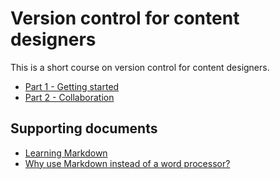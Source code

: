 # Version control for content designers

This is a short course on version control for content designers.

* [Part 1 - Getting started](getting-started.md)
* [Part 2 - Collaboration](collaboration.md)

## Supporting documents

* [Learning Markdown](supporting-documents/learning-markdown.md)
* [Why use Markdown instead of a word processor?](supporting-documents/markdown-versus-word-processors.md)
